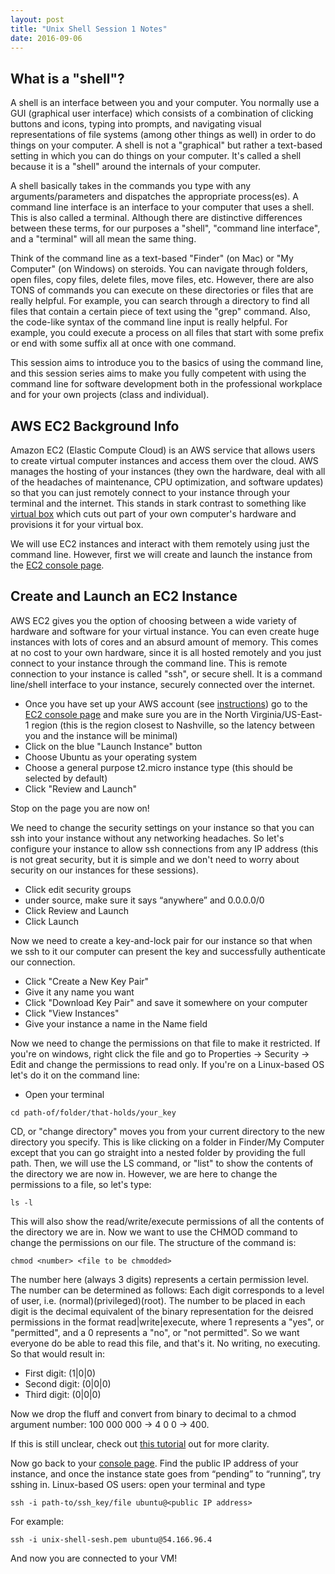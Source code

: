 ```yaml
---
layout: post
title: "Unix Shell Session 1 Notes"
date: 2016-09-06
---
```

## What is a "shell"?

A shell is an interface between you and your computer. You normally use a GUI (graphical user interface) which consists of a combination of clicking buttons and icons, typing into prompts, and navigating visual representations of file systems (among other things as well) in order to do things on your computer. A shell is not a "graphical" but rather a text-based setting in which you can do things on your computer. It's called a shell because it is a "shell" around the internals of your computer. 

A shell basically takes in the commands you type with any arguments/parameters and dispatches the appropriate process(es). A command line interface is an interface to your computer that uses a shell. This is also called a terminal. Although there are distinctive differences between these terms, for our purposes a "shell", "command line interface", and a "terminal" will all mean the same thing.

Think of the command line as a text-based "Finder" (on Mac) or "My Computer" (on Windows) on steroids. You can navigate through folders, open files, copy files, delete files, move files, etc. However, there are also TONS of commands you can execute on these directories or files that are really helpful. For example, you can search through a directory to find all files that contain a certain piece of text using the "grep" command. Also, the code-like syntax of the command line input is really helpful. For example, you could execute a process on all files that start with some prefix or end with some suffix all at once with one command.

This session aims to introduce you to the basics of using the command line, and this session series aims to make you fully competent with using the command line for software development both in the professional workplace and for your own projects (class and individual). 

## AWS EC2 Background Info

Amazon EC2 (Elastic Compute Cloud) is an AWS service that allows users to create virtual computer instances and access them over the cloud.  AWS manages the hosting of your instances (they own the hardware, deal with all of the headaches of maintenance, CPU optimization, and software updates) so that you can just remotely connect to your instance through your terminal and the internet. This stands in stark contrast to something like [virtual box](http://virtualbox.org) which cuts out part of your own computer's hardware and provisions it for your virtual box.

We will use EC2 instances and interact with them remotely using just the command line. However, first we will create and launch the instance from the [EC2 console page](https://console.aws.amazon.com/ec2/v2/home?region=us-east-1). 




## Create and Launch an EC2 Instance

AWS EC2 gives you the option of choosing between a wide variety of hardware and software for your virtual instance. You can even create huge instances with lots of cores and an absurd amount of memory. This comes at no cost to your own hardware, since it is all hosted remotely and you just connect to your instance through the command line. This is remote connection to your instance is called "ssh", or secure shell. It is a command line/shell interface to your instance, securely connected over the internet.

* Once you have set up your AWS account (see [instructions](http://vandyapps.club/post/2016/09/01/unix-shell-session-setup-instructions)) go to the [EC2 console page](https://console.aws.amazon.com/ec2/v2/home?region=us-east-1) and make sure you are in the North Virginia/US-East-1 region (this is the region closest to Nashville, so the latency between you and the instance will be minimal)
* Click on the blue "Launch Instance" button
* Choose Ubuntu as your operating system
* Choose a general purpose t2.micro instance type (this should be selected by default)
* Click "Review and Launch"
  
Stop on the page you are now on!

We need to change the security settings on your instance so that you can ssh into your instance without any networking headaches. So let's configure your instance to allow ssh connections from any IP address (this is not great security, but it is simple and we don't need to worry about security on our instances for these sessions).


* Click edit security groups
* under source, make sure it says “anywhere” and 0.0.0.0/0
* Click Review and Launch
* Click Launch

Now we need to create a key-and-lock pair for our instance so that when we ssh to it our computer can present the key and successfully authenticate our connection.

* Click "Create a New Key Pair"
* Give it any name you want
* Click "Download Key Pair" and save it somewhere on your computer
* Click "View Instances"
* Give your instance a name in the Name field

Now we need to change the permissions on that file to make it restricted. If you're on windows, right click the file and go to Properties -> Security -> Edit and change the permissions to read only. If you're on a Linux-based OS let's do it on the command line:

* Open your terminal

```
cd path-of/folder/that-holds/your_key
```

CD, or "change directory" moves you from your current directory to the new directory you specify. This is like clicking on a folder in Finder/My Computer except that you can go straight into a nested folder by providing the full path. Then, we will use the LS command, or "list" to show the contents of the directory we are now in. However, we are here to change the permissions to a file, so let's type:

```
ls -l
```

This will also show the read/write/execute permissions of all the contents of the directory we are in. Now we want to use the CHMOD command to change the permissions on our file. The structure of the command is:

```
chmod <number> <file to be chmodded>
```

The number here (always 3 digits) represents a certain permission level. The number can be determined as follows: Each digit corresponds to a level of user, i.e. (normal)(privileged)(root). The number to be placed in each digit is the decimal equivalent of the binary representation for the deisred permissions in the format read|write|execute, where 1 represents a "yes", or "permitted", and a 0 represents a "no", or "not permitted". So we want everyone do be able to read this file, and that's it. No writing, no executing. So that would result in:
* First digit: (1|0|0)
* Second digit: (0|0|0)
* Third digit: (0|0|0)

Now we drop the fluff and convert from binary to decimal to a chmod argument number:
100 000 000 -> 4 0 0 -> 400.

If this is still unclear, check out [this tutorial](http://www.tutorialspoint.com/unix/unix-file-permission.htm) out for more clarity.

Now go back to your [console page](https://console.aws.amazon.com/ec2/v2/home?region=us-east-1). Find the public IP address of your instance, and once the instance state goes from “pending” to “running”, try sshing in. Linux-based OS users: open your terminal and type

```
ssh -i path-to/ssh_key/file ubuntu@<public IP address>
```

For example:

```
ssh -i unix-shell-sesh.pem ubuntu@54.166.96.4
```

And now you are connected to your VM!
